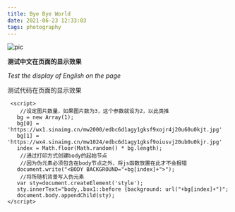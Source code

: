 ```yaml
---
title: Bye Bye World
date: 2021-06-23 12:33:03
tags: photography
---
```


![pic](https://wx1.sinaimg.cn/mw2000/a01bc3fbgy1gnvbldq7c6j21bb1r3tu5.jpg)


**测试中文在页面的显示效果**

*Test the display of English on the page*

测试代码在页面的显示效果
```
 <script>
	//设定图片数量，如果图片数为3，这个参数就设为2，以此类推
   bg = new Array(1);
   bg[0] = 'https://wx1.sinaimg.cn/mw2000/edbc6d1agy1gksf9xojr4j20u60u0kjt.jpg' 
   bg[1] = 'https://wx4.sinaimg.cn/mw1024/edbc6d1agy1gksf9oiusvj20ub0u0kjr.jpg'
   index = Math.floor(Math.random() * bg.length);
   	//通过打印方式创建body的起始节点
	//因为伪元素必须包含在body节点之外，将js函数放置在此才不会报错
   document.write("<BODY BACKGROUND="+bg[index]+">");
	//将所随机背景写入伪元素
   var sty=document.createElement('style');
   sty.innerText="body,.box1::before {background: url("+bg[index]+")";
   document.body.appendChild(sty);
</script>

```
